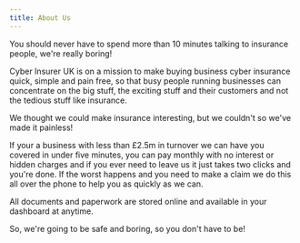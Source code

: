 ```yaml
---
title: About Us
---
```


You should never have to spend more than 10 minutes talking to insurance people, we're really boring!

Cyber Insurer UK is on a mission to make buying business cyber insurance quick, simple and pain free, so that busy people running businesses can concentrate on the big stuff, the exciting stuff and their customers and not the tedious stuff like insurance. 

We thought we could make insurance interesting, but we couldn't so we've made it painless!

If your a business with less than £2.5m in turnover we can have you covered in under five minutes, you can pay monthly with no interest or hidden charges and if you ever need to leave us it just takes two clicks and you're done. If the worst happens and you need to make a claim we do this all over the phone to help you as quickly as we can.

All documents and paperwork are stored online and available in your dashboard at anytime.

So, we're going to be safe and boring, so you don't have to be!
